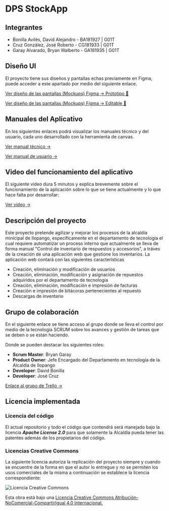 # DPS StockApp

## Integrantes

-   Bonilla Avilés, David Alejandro - BA181927 | G01T
-   Cruz González, José Roberto - CG181933 | G01T
-   Garay Alvarado, Bryan Walberto - GA181935 | G01T

## Diseño UI

El proyecto tiene sus diseños y pantallas echas previamente en Figma, puede acceder a este apartado por medio del siguiente enlace.

[Ver diseño de las pantallas (Mockups) Figma -> Prototipo 📱](https://www.figma.com/proto/An2nYNH1XZ1NRKS2ncoCYL/StockApp?page-id=1%3A2&node-id=1%3A2&viewport=367%2C48%2C0.19&scaling=min-zoom)

[Ver diseño de las pantallas (Mockups) Figma -> Editable 🎨](https://www.figma.com/file/An2nYNH1XZ1NRKS2ncoCYL/StockApp?node-id=1%3A2)

## Manuales del Aplicativo

En los siguientes enlaces podrá visualizar los manuales técnico y del usuario, cada uno desarrollado con la herramienta de canvas.

[Ver manual técnico ->](https://drive.google.com/file/d/1dxt2Y0ofLmgNkeB9BM36vbCm5hn6o_41/view)

[Ver manual de usuario ->](https://drive.google.com/file/d/1oGrzUatKzEddpm3xah02FgKqTSWEhBrI/view)

## Video del funcionamiento del aplicativo

El siguiente video dura 5 minutos y explica brevemente sobre el funcionamiento de la aplicación sobre lo que se tiene actualmente y lo que hace falta por desarrollar:

[Ver video ->](https://www.youtube.com/watch?v=Fus4FrcdkIs)

## Descripción del proyecto

Este proyecto pretende agilizar y mejorar los procesos de la alcaldía minicipal de Ilopango, específicamente en el departamento de tecnología el cual requiere automatizar un proceso interno que actualmente se lleva de forma manual "Control de inventario de respuestos y accesorios", a tráves de la creación de una aplicación web que gestione los inventarios.
La aplicación web contará con las siguientes características

-   Creación, eliminación y modificación de usuarios
-   Creación, eliminación, modificación y asignación de repuestos adquiridos por el departamento de tecnología
-   Creación, eliminación, modificación e impresión de facturas
-   Creación e impresión de bitácoras pertenecientes al repuesto
-   Descargas de inventario

## Grupo de colaboración

En el siguiente enlace se tiene acceso al grupo donde se lleva el control por medio de la tecnología SCRUM sobre los avances y gestión de tareas que se deben o se están haciendo.

Donde se pueden destacar los siguientes roles:

-   **Scrum Master**: Bryan Garay
-   **Product Owner**: Jefe Encargado del Departamento en tecnología de la Alcaldía de Ilopango
-   **Developer**: David Bonilla
-   **Developer**: José Cruz

[Enlace al grupo de Trello ->](https://trello.com/b/OteVO5T0/stockapp)

## Licencia implementada

### Licencia del código

El actual repositorio y todo el código que contendrá será manejado bajo la licencia _**Apache License 2.0**_ para que solamente la Alcaldía pueda tener las patentes además de los propietarios del código.

### Licencias Creative Commons

La siguiente licencia autoriza la replicación del proyecto siempre y cuando se encuentre de la forma en que el autor lo entregue y no se permiten los usos comerciales de la misma a continuación se establece la licencia correspondiente:

![Licencia Creative Commons](https://i.creativecommons.org/l/by-nc-sa/4.0/88x31.png)

Esta obra está bajo una [Licencia Creative Commons Atribución-NoComercial-CompartirIgual 4.0 Internacional.](http://creativecommons.org/licenses/by-nc-sa/4.0/)
